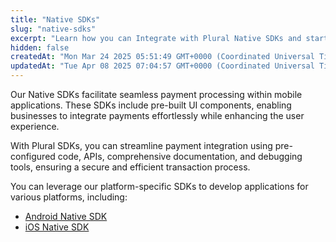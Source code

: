 ```yaml
---
title: "Native SDKs"
slug: "native-sdks"
excerpt: "Learn how you can Integrate with Plural Native SDKs and start accepting payments from your customers."
hidden: false
createdAt: "Mon Mar 24 2025 05:51:49 GMT+0000 (Coordinated Universal Time)"
updatedAt: "Tue Apr 08 2025 07:04:57 GMT+0000 (Coordinated Universal Time)"
---
```

Our Native SDKs facilitate seamless payment processing within mobile applications. These SDKs include pre-built UI components, enabling businesses to integrate payments effortlessly while enhancing the user experience.

With Plural SDKs, you can streamline payment integration using pre-configured code, APIs, comprehensive documentation, and debugging tools, ensuring a secure and efficient transaction process.

You can leverage our platform-specific SDKs to develop applications for various platforms, including:

- <a style="text-decoration:underline;" href ="https://developer.pluralonline.com/docs/android-native-sdk-integration" >Android Native SDK</a>
- <a style="text-decoration:underline;" href ="https://developer.pluralonline.com/docs/ios-native-sdk-integration" >iOS Native SDK</a>
